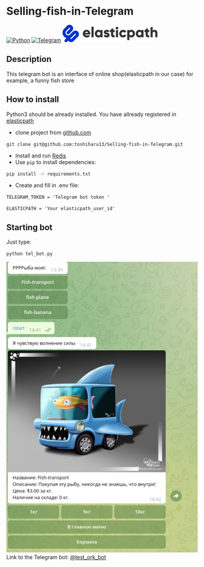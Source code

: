 # Selling-fish-in-Telegram
[![Python](https://img.shields.io/badge/Python-3776AB?style=for-the-badge&logo=python&logoColor=white)](https://www.python.org/)
[![Telegram](https://img.shields.io/badge/Telegram-2CA5E0?style=for-the-badge&logo=telegram&logoColor=white)](https://telegram.org/)
[![Elasticpath](./images/logo_4.png)](https://www.elasticpath.com/)
## Description
This telegram bot is an interface of online shop(elasticpath in our case) for example, a funny fish store
## How to install
Python3 should be already installed.
You have allready registered in [elasticpath](https://www.elasticpath.com/)

- clone project from [github.com](https://github.com)
```shell
git clone git@github.com:toshiharu13/Selling-fish-in-Telegram.git
```
- Install and run [Redis](https://realpython.com/python-redis/)
- Use `pip` to install dependencies:
```bash
pip install -r requirements.txt
```
- Create and fill in .env file: 
```dotenv
TELEGRAM_TOKEN = 'Telegram bot token '
```
```dotenv
ELASTICPATH = 'Your elasticpath_user_id'
```
## Starting bot
Just type:
```shell
python tel_bot.py
```
![fish_bot](./images/bot_screen.png)
Link to the Telegram bot: [@test_ork_bot](https://t.me/test_ork_bot)